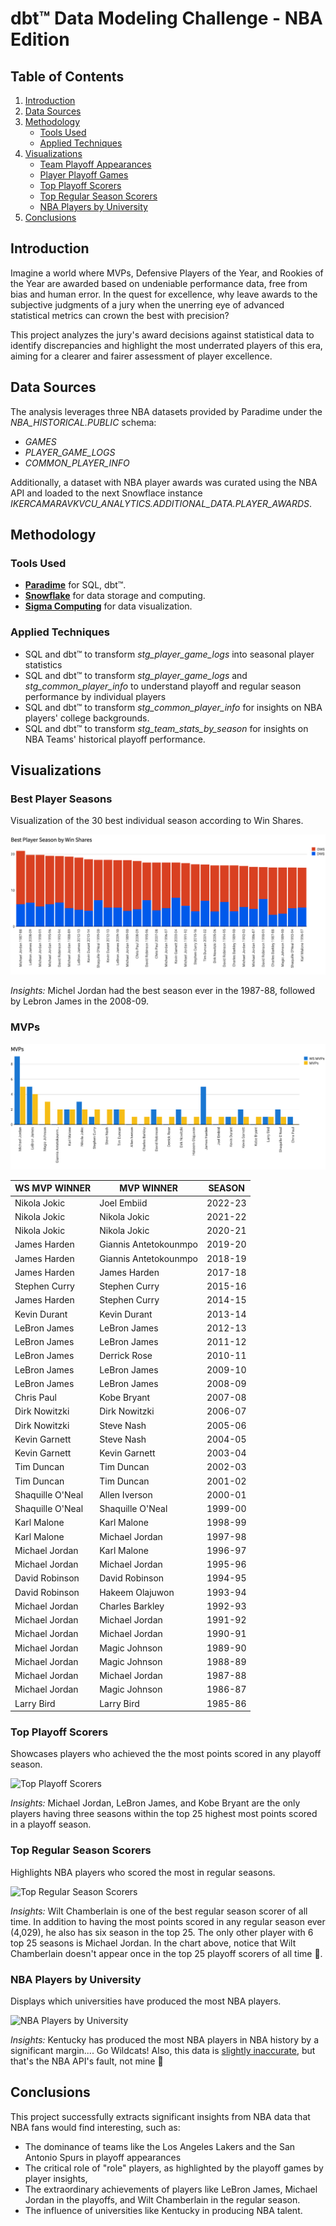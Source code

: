 # dbt™ Data Modeling Challenge - NBA Edition

## Table of Contents
1. [Introduction](#introduction)
2. [Data Sources](#data-sources)
3. [Methodology](#methodology)
   - [Tools Used](#tools-used)
   - [Applied Techniques](#applied-techniques)
4. [Visualizations](#visualizations)
   - [Team Playoff Appearances](#team-playoff-appearances)
   - [Player Playoff Games](#player-playoff-games)
   - [Top Playoff Scorers](#top-playoff-scorers)
   - [Top Regular Season Scorers](#top-regular-season-scorers)
   - [NBA Players by University](#nba-players-by-university)
5. [Conclusions](#conclusions)

## Introduction

Imagine a world where MVPs, Defensive Players of the Year, and Rookies of the Year are awarded based on undeniable performance data, free from bias and human error. In the quest for excellence, why leave awards to the subjective judgments of a jury when the unerring eye of advanced statistical metrics can crown the best with precision?

This project analyzes the jury's award decisions against statistical data to identify discrepancies and highlight the most underrated players of this era, aiming for a clearer and fairer assessment of player excellence.

## Data Sources
The analysis leverages three NBA datasets provided by Paradime under the *NBA_HISTORICAL.PUBLIC* schema:
- *GAMES*
- *PLAYER_GAME_LOGS*
- *COMMON_PLAYER_INFO*

Additionally, a dataset with NBA player awards was curated using the NBA API and loaded to the next Snowflace instance *IKERCAMARAVKVCU_ANALYTICS.ADDITIONAL_DATA.PLAYER_AWARDS*.

## Methodology
### Tools Used
- **[Paradime](https://www.paradime.io/)** for SQL, dbt™.
- **[Snowflake](https://www.snowflake.com/)** for data storage and computing.
- **[Sigma Computing](https://www.sigmacomputing.com/)** for data visualization.

### Applied Techniques
- SQL and dbt™ to transform _stg_player_game_logs_ into seasonal player statistics
- SQL and dbt™ to transform _stg_player_game_logs_ and _stg_common_player_info_ to understand
  playoff and regular season performance by individual players
- SQL and dbt™ to transform _stg_common_player_info_ for insights on NBA players' college backgrounds.
- SQL and dbt™ to transform _stg_team_stats_by_season_ for insights on NBA Teams' historical playoff performance.

## Visualizations
### Best Player Seasons
Visualization of the 30 best individual season according to Win Shares.

![Best WS Seasons](https://github.com/ikercb/paradime-dbt-nba-data-challenge/blob/main/visualizations/best_ws_player_season.png)

*Insights:*
Michel Jordan had the best season ever in the 1987-88, followed by Lebron James in the 2008-09.

### MVPs

![WS MVPs](https://github.com/ikercb/paradime-dbt-nba-data-challenge/blob/main/visualizations/ws_mvps.png)

| WS MVP WINNER    | MVP WINNER           | SEASON   |
|----------------|----------------------|----------|
| Nikola Jokic   | Joel Embiid          | 2022-23  |
| Nikola Jokic   | Nikola Jokic         | 2021-22  |
| Nikola Jokic   | Nikola Jokic         | 2020-21  |
| James Harden   | Giannis Antetokounmpo| 2019-20  |
| James Harden   | Giannis Antetokounmpo| 2018-19  |
| James Harden   | James Harden         | 2017-18  |
| Stephen Curry  | Stephen Curry        | 2015-16  |
| James Harden   | Stephen Curry        | 2014-15  |
| Kevin Durant   | Kevin Durant         | 2013-14  |
| LeBron James   | LeBron James         | 2012-13  |
| LeBron James   | LeBron James         | 2011-12  |
| LeBron James   | Derrick Rose         | 2010-11  |
| LeBron James   | LeBron James         | 2009-10  |
| LeBron James   | LeBron James         | 2008-09  |
| Chris Paul     | Kobe Bryant          | 2007-08  |
| Dirk Nowitzki  | Dirk Nowitzki        | 2006-07  |
| Dirk Nowitzki  | Steve Nash           | 2005-06  |
| Kevin Garnett  | Steve Nash           | 2004-05  |
| Kevin Garnett  | Kevin Garnett        | 2003-04  |
| Tim Duncan     | Tim Duncan           | 2002-03  |
| Tim Duncan     | Tim Duncan           | 2001-02  |
| Shaquille O'Neal| Allen Iverson        | 2000-01  |
| Shaquille O'Neal| Shaquille O'Neal    | 1999-00  |
| Karl Malone    | Karl Malone          | 1998-99  |
| Karl Malone    | Michael Jordan       | 1997-98  |
| Michael Jordan | Karl Malone          | 1996-97  |
| Michael Jordan | Michael Jordan       | 1995-96  |
| David Robinson | David Robinson       | 1994-95  |
| David Robinson | Hakeem Olajuwon      | 1993-94  |
| Michael Jordan | Charles Barkley      | 1992-93  |
| Michael Jordan | Michael Jordan       | 1991-92  |
| Michael Jordan | Michael Jordan       | 1990-91  |
| Michael Jordan | Magic Johnson        | 1989-90  |
| Michael Jordan | Magic Johnson        | 1988-89  |
| Michael Jordan | Michael Jordan       | 1987-88  |
| Michael Jordan | Magic Johnson        | 1986-87  |
| Larry Bird     | Larry Bird           | 1985-86  |


### Top Playoff Scorers
Showcases players who achieved the the most points scored in any playoff season.

![Top Playoff Scorers](https://github.com/paradime-io/paradime-dbt-nba-data-challenge/assets/107123308/db51f47a-5cfb-431c-9c7b-3a793a6b4352)

*Insights:* 
Michael Jordan, LeBron James, and Kobe Bryant are the only players having three seasons within the top 25 
highest most points scored in a playoff season.

### Top Regular Season Scorers
Highlights NBA players who scored the most in regular seasons.

![Top Regular Season Scorers](https://github.com/paradime-io/paradime-dbt-nba-data-challenge/assets/107123308/774223ad-11f0-4202-817f-5a8c1daf3afc)

*Insights:* 
Wilt Chamberlain is one of the best regular season scorer of all time. In addition to having the most points scored 
in any regular season ever (4,029), he also has six season in the top 25. The only other player with 6 top 25 seasons is Michael Jordan.
In the chart above, notice that Wilt Chamberlain doesn't appear once in the top 25 playoff scorers of all time 👀.

### NBA Players by University
Displays which universities have produced the most NBA players.

![NBA Players by University](https://github.com/paradime-io/paradime-dbt-nba-data-challenge/assets/107123308/e21af17a-9cb8-491a-8e0d-b70eae118324)

*Insights:* 
Kentucky has produced the most NBA players in NBA history by a significant margin.... Go Wildcats! Also, this data is [slightly inaccurate](https://erudera.com/resources/colleges-with-most-nba-players/), but that's the NBA API's fault, not mine 🤣

## Conclusions
This project successfully extracts significant insights from NBA data that NBA fans would find interesting, such as: 

- The dominance of teams like the Los Angeles Lakers and the San Antonio Spurs in playoff appearances
- The critical role of "role" players, as highlighted by the playoff games by player insights,
- The extraordinary achievements of players like LeBron James, Michael Jordan in the playoffs, and Wilt Chamberlain in the regular season. 
- The influence of universities like Kentucky in producing NBA talent.
